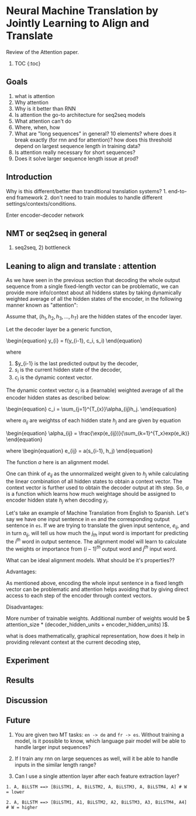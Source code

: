 # Neural Machine Translation by Jointly Learning to Align and Translate

Review of the Attention paper.

1. TOC
{:toc}

## Goals

  1. what is attention
  2. Why attention
  3. Why is it better than RNN
  4. Is attention the go-to architecture for seq2seq models
  5. What attention can't do
  6. Where, when, how
  7. What are "long sequences" in general? 10 elements? where does it break exactly (for rnn and for attention)? how does this threshold depend on largest sequence length in training data? 
  8. Is attention really necessary for short sequences? 
  9. Does it solve larger sequence length issue at prod?
  
  

## Introduction

Why is this different/better than tranditional translation systems? 1. end-to-end framework 2. don't need to train modules to handle different settings/contexts/conditions.

Enter encoder-decoder network



## NMT or seq2seq in general

1) seq2seq, 2) bottleneck

## Leaning to align and translate : attention

As we have seen in the previous section that decoding the whole output sequence from a single fixed-length vector can be problematic, we can provide more info/context about all hiddens states by taking dynamically weighted average of all the hidden states of the encoder, in the following manner known as "attention":

Assume that, $(h_{1}, h_{2}, h_{3},..., h_{T})$ are the hidden states of the encoder layer.

Let the decoder layer be a generic function, 

\begin{equation} 
y_{i} = f(y_{i-1}, c_i, s_i)
\end{equation} 

where 
  
  1. $y_{i-1} is the last predicted output by the decoder,
  2. $s_i$ is the current hidden state of the decoder,
  3. $c_i$ is the dynamic context vector.
  

The dynamic context vector $c_i$ is a (learnable) weighted average of all the encoder hidden states as described below:

\begin{equation} 
c_i = \sum_{j=1}^{T_{x}}\alpha_{ij}h_j.
\end{equation}

where $\alpha_{ij}$ are weightss of each hidden state $h_j$ and are given by equation

\begin{equation} 
\alpha_{ij} = \frac{\exp(e_{ij})}{\sum_{k=1}^{T_x}exp(e_ik)}
\end{equation}

where
\begin{equation} 
e_{ij} = a(s_{i-1}, h_j)
\end{equation} 

The function $a$ here is an alignment model. 

One can think of $e_{ij}$ as the unnormalized weight given to $h_j$ while calculating the linear combination of all hidden states to obtain a context vector. The context vector is further used to obtain the decoder output at ith step. So, $a$ is a function which learns how much weightage should be assigned to encoder hidden state $h_j$ when decoding $y_i$.

Let's take an example of Machine Translation from English to Spanish. Let's say we have one input sentence in `en` and the corresponding output sentence in `es`. If we are trying to translate the given input sentence, $e_{ij}$, and in turn $a_{ij}$, will tell us how much the $j_{th}$ input word is important for predicting the $i^{th}$ word in output sentence. The alignment model will learn to calculate the weights or importance from $(i-1)^{th}$ output word and $j^{th}$ input word.

What can be ideal alignment models. What should be it's properties??

Advantages:

As mentioned above, encoding the whole input sentence in a fixed length vector can be problematic and attention helps avoiding that by giving direct access to each step of the encoder through context vectors. 

Disadvantages:

More number of trainable weights. Additional number of weights would be $ attention_size * (decoder_hidden_units + encoder_hidden_units) )$.


what is does mathematically, graphical representation, how does it help in providing relevant context at the current decoding step, 

## Experiment

## Results

## Discussion

## Future

  1. You are given two MT tasks: `en -> de` and `fr -> es`. Without training a model, is it possible to know, which language pair model will be able to handle larger input sequences?
  
  2. If I train any rnn on large sequences as well, will it be able to handle inputs in the similar length range?
  
  3. Can I use a single attention layer after each feature extraction layer?
    
    1. A, BiLSTM ==> [BiLSTM1, A, BiLSTM2, A, BiLSTM3, A, BiLSTM4, A] # W = lower
    
    2. A, BiLSTM ==> [BiLSTM1, A1, BiLSTM2, A2, BiLSTM3, A3, BiLSTM4, A4]  # W = higher
